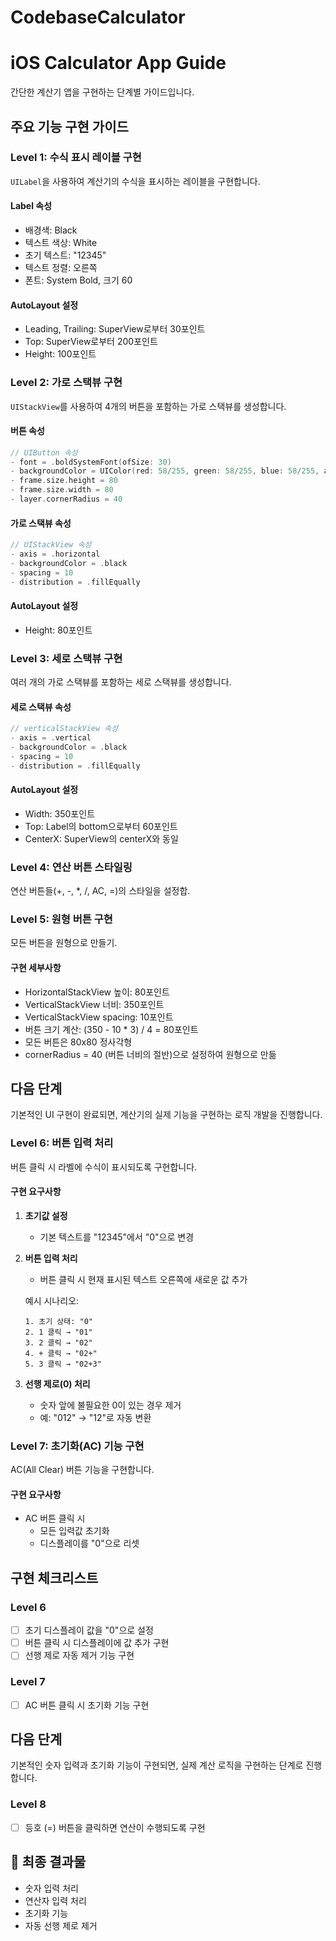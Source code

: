# CodebaseCalculator

# iOS Calculator App Guide

간단한 계산기 앱을 구현하는 단계별 가이드입니다.

## 주요 기능 구현 가이드

### Level 1: 수식 표시 레이블 구현
`UILabel`을 사용하여 계산기의 수식을 표시하는 레이블을 구현합니다.

#### Label 속성
- 배경색: Black
- 텍스트 색상: White
- 초기 텍스트: "12345"
- 텍스트 정렬: 오른쪽
- 폰트: System Bold, 크기 60

#### AutoLayout 설정
- Leading, Trailing: SuperView로부터 30포인트
- Top: SuperView로부터 200포인트
- Height: 100포인트

### Level 2: 가로 스택뷰 구현
`UIStackView`를 사용하여 4개의 버튼을 포함하는 가로 스택뷰를 생성합니다.

#### 버튼 속성
```swift
// UIButton 속성
- font = .boldSystemFont(ofSize: 30)
- backgroundColor = UIColor(red: 58/255, green: 58/255, blue: 58/255, alpha: 1.0)
- frame.size.height = 80
- frame.size.width = 80
- layer.cornerRadius = 40
```

#### 가로 스택뷰 속성
```swift
// UIStackView 속성
- axis = .horizontal
- backgroundColor = .black
- spacing = 10
- distribution = .fillEqually
```

#### AutoLayout 설정
- Height: 80포인트


### Level 3: 세로 스택뷰 구현
여러 개의 가로 스택뷰를 포함하는 세로 스택뷰를 생성합니다.

#### 세로 스택뷰 속성
```swift
// verticalStackView 속성
- axis = .vertical
- backgroundColor = .black
- spacing = 10
- distribution = .fillEqually
```

#### AutoLayout 설정
- Width: 350포인트
- Top: Label의 bottom으로부터 60포인트
- CenterX: SuperView의 centerX와 동일

### Level 4: 연산 버튼 스타일링
연산 버튼들(+, -, *, /, AC, =)의 스타일을 설정합.


### Level 5: 원형 버튼 구현
모든 버튼을 원형으로 만들기.

#### 구현 세부사항
- HorizontalStackView 높이: 80포인트
- VerticalStackView 너비: 350포인트
- VerticalStackView spacing: 10포인트
- 버튼 크기 계산: (350 - 10 * 3) / 4 = 80포인트
- 모든 버튼은 80x80 정사각형
- cornerRadius = 40 (버튼 너비의 절반)으로 설정하여 원형으로 만듦

## 다음 단계
기본적인 UI 구현이 완료되면, 계산기의 실제 기능을 구현하는 로직 개발을 진행합니다.

### Level 6: 버튼 입력 처리
버튼 클릭 시 라벨에 수식이 표시되도록 구현합니다.

#### 구현 요구사항
1. **초기값 설정**
   - 기본 텍스트를 "12345"에서 "0"으로 변경

2. **버튼 입력 처리**
   - 버튼 클릭 시 현재 표시된 텍스트 오른쪽에 새로운 값 추가
   
   예시 시나리오:
   ```
   1. 초기 상태: "0"
   2. 1 클릭 → "01"
   3. 2 클릭 → "02"
   4. + 클릭 → "02+"
   5. 3 클릭 → "02+3"
   ```

3. **선행 제로(0) 처리**
   - 숫자 앞에 불필요한 0이 있는 경우 제거
   - 예: "012" → "12"로 자동 변환


### Level 7: 초기화(AC) 기능 구현
AC(All Clear) 버튼 기능을 구현합니다.

#### 구현 요구사항
- AC 버튼 클릭 시
  - 모든 입력값 초기화
  - 디스플레이를 "0"으로 리셋


## 구현 체크리스트
### Level 6
- [ ] 초기 디스플레이 값을 "0"으로 설정
- [ ] 버튼 클릭 시 디스플레이에 값 추가 구현
- [ ] 선행 제로 자동 제거 기능 구현

### Level 7
- [ ] AC 버튼 클릭 시 초기화 기능 구현

## 다음 단계
기본적인 숫자 입력과 초기화 기능이 구현되면, 실제 계산 로직을 구현하는 단계로 진행합니다.

### Level 8
- [ ] 등호 (=) 버튼을 클릭하면 연산이 수행되도록 구현

## 📱 최종 결과물
- 숫자 입력 처리
- 연산자 입력 처리
- 초기화 기능
- 자동 선행 제로 제거
